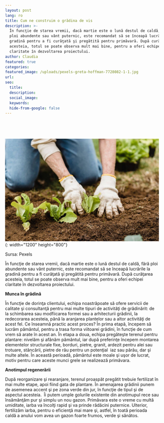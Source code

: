 ```yaml
---
layout: post
lang: ro
title: Cum ne construim o grădina de vis
description: >-
  În funcţie de starea vremii, dacă martie este o lună destul de caldă, fără
  ploi abundente sau vânt puternic, este recomandat să se înceapă lucrările la
  gradină pentru a fi curăţată şi pregătită pentru primăvară. După curăţarea
  acesteia, totul se poate observa mult mai bine, pentru a oferi echipei
  claritate în dezvoltarea proiectului.
author: Claudia
featured: true
categories:
featured_image: /uploads/pexels-greta-hoffman-7728082-1-1.jpg
url:
seo:
  title:
  description:
  social_image:
  keywords:
  hide-from-google: false
---
```

&nbsp;

&nbsp;

![](/uploads/pexels-greta-hoffman-7728082-1-1.jpg){: width="1200" height="800"}

Sursa: Pexels

&Icirc;n funcţie de starea vremii, dacă martie este o lună destul de caldă, fără ploi abundente sau v&acirc;nt puternic, este recomandat să se &icirc;nceapă lucrările la gradină pentru a fi curăţată şi pregătită pentru primăvară. După curăţarea acesteia, totul se poate observa mult mai bine, pentru a oferi echipei claritate &icirc;n dezvoltarea proiectului.

**Munca &icirc;n grădină**

&Icirc;n funcţie de dorinţa clientului, echipa noastrăpoate să ofere servicii de calitate şi consultanţă pentru mai multe tipuri de activităţi de grădinărit: de la schimbarea sau modfiicarea formei sau a arhitecturii grădinii, la redecorarea acesteia, p&acirc;nă la aranjarea plantelor sau a altor activităţi de acest fel. Ce &icirc;nseamnă practic acest proces? &Icirc;n prima etapă, &icirc;ncepem să lucrăm păm&acirc;ntul, pentru a trasa forma viitoarei grădini, &icirc;n funcţie de cum vrem să arate &icirc;n acest an. &Icirc;n etapa a doua, echipa pregăteşte terenul pentru plantare: nivelăm şi af&acirc;năm păm&acirc;ntul, iar după preferinţe &icirc;ncepem montarea elementelor structurale fixe, borduri, pietre, granit, ardezit pentru alei sau trotuare, st&acirc;ncării, pietre de r&acirc;u pentru un potenţial&nbsp; iaz sau p&acirc;r&acirc;u, dar şi multe altele. &Icirc;n această perioadă, păm&acirc;ntul este moale şi uşor de lucrat, motiv pentru care aceste munci grele se realizează primăvara.

**Anotimpul regenerării**

După reorganizare şi rearanjare, terenul proaspăt pregătit trebuie fertilizat &icirc;n mai multe etape, apoi fiind gata de plantare. &Icirc;n amenajarea grădinii punem de asemenea accent şi pe zona verde din jur, &icirc;n funcţie de tipul şi de aspectul acesteia. &nbsp;&Icirc;i putem umple golurile existente din anotimupul rece sau &icirc;nsăm&acirc;nţăm pur şi simplu un nou gazon. Primăvara este o vreme cu multă umiditate, iarba va &icirc;ncolţi rapid şi va prinde rădăcini puternice. Ulterior, fertilizăm iarba, pentru o eficienţă mai mare şi, astfel, &icirc;n toată perioada caldă a anului vom avea un gazon foarte frumos, verde şi sănătos.
